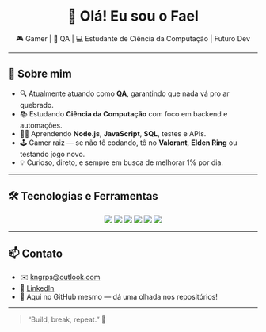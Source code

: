 <!-- Banner opcional -->
<!-- ![Banner](https://i.pinimg.com/736x/e2/87/cd/e287cd8bcb60e768653f4f11b056d9d9.jpg) -->

<h1 align="center">👋 Olá! Eu sou o Fael</h1>

<p align="center">🎮 Gamer | 🧪 QA | 💻 Estudante de Ciência da Computação | Futuro Dev</p>

---

## 🚀 Sobre mim

- 🔍 Atualmente atuando como **QA**, garantindo que nada vá pro ar quebrado.
- 📚 Estudando **Ciência da Computação** com foco em backend e automações.
- 👨‍💻 Aprendendo **Node.js**, **JavaScript**, **SQL**, testes e APIs.
- 🕹️ Gamer raiz — se não tô codando, tô no **Valorant**, **Elden Ring** ou testando jogo novo.
- 💡 Curioso, direto, e sempre em busca de melhorar 1% por dia.

---

## 🛠️ Tecnologias e Ferramentas

<div align="center">
  <img src="https://img.shields.io/badge/JavaScript-F7DF1E?style=for-the-badge&logo=javascript&logoColor=black" />
  <img src="https://img.shields.io/badge/Node.js-339933?style=for-the-badge&logo=node.js&logoColor=white" />
  <img src="https://img.shields.io/badge/Postman-FF6C37?style=for-the-badge&logo=postman&logoColor=white" />
  <img src="https://img.shields.io/badge/MongoDB-47A248?style=for-the-badge&logo=mongodb&logoColor=white" />
  <img src="https://img.shields.io/badge/SQL-4479A1?style=for-the-badge&logo=postgresql&logoColor=white" />
  <img src="https://img.shields.io/badge/Git-F05032?style=for-the-badge&logo=git&logoColor=white" />
</div>

---

## 📫 Contato

- ✉️ kngrps@outlook.com
- 💼 [LinkedIn](https://www.linkedin.com/in/rafaelkng)
- 📂 Aqui no GitHub mesmo — dá uma olhada nos repositórios!

---

> “Build, break, repeat.” 🔁
